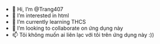 - 👋 Hi, I’m @Trang407
- 👀 I’m interested in  html
- 🌱 I’m currently learning  THCS
- 💞️ I’m looking to collaborate on  ứng dụng này
- 📫   Tôi không muốn ai liên lạc với tôi trên ứng dụng này :))

<!---
Trang407/Trang407 is a ✨ special ✨ repository because its `README.md` (this file) appears on your GitHub profile.
You can click the Preview link to take a look at your changes.
--->
